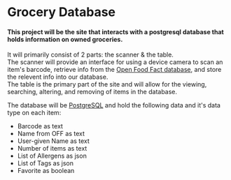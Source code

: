 # Grocery Database
<h4>This project will be the site that interacts with a postgresql database that holds information on owned groceries.</h4> 
<p>
  It will primarily consist of 2 parts: the scanner & the table.<br>
The scanner will provide an interface for using a device camera to scan an item's barcode, retrieve info from the <a href="https://github.com/openfoodfacts/openfoodfacts-server">Open Food Fact database</a>, and store the relevent info into our database.<br>
The table is the primary part of the site and will allow for the viewing, searching, altering, and removing of items in the database.
</p>
<p>
  The database will be <a href="https://www.postgresql.org/">PostgreSQL</a> and hold the following data and it's data type on each item:
  <ul>
    <li>Barcode as text</li>
    <li>Name from OFF as text</li>
    <li>User-given Name as text</li>
    <li>Number of items as text</li>
    <li>List of Allergens as json</li>
    <li>List of Tags as json</li>
    <li>Favorite as boolean</li>
  </ul>
</p>

